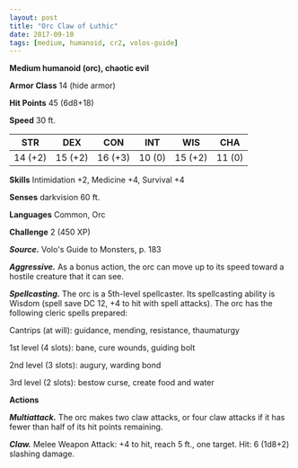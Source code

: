 ```yaml
---
layout: post
title: "Orc Claw of Luthic"
date: 2017-09-10
tags: [medium, humanoid, cr2, volos-guide]
---
```


**Medium humanoid (orc), chaotic evil**

**Armor Class** 14 (hide armor)

**Hit Points** 45 (6d8+18)

**Speed** 30 ft.

|   STR   |   DEX   |   CON   |   INT   |   WIS   |   CHA   |
|:-----:|:-----:|:-----:|:-----:|:-----:|:-----:|
| 14 (+2) | 15 (+2) | 16 (+3) | 10 (0) | 15 (+2) | 11 (0) |

**Skills** Intimidation +2, Medicine +4, Survival +4

**Senses** darkvision 60 ft.

**Languages** Common, Orc

**Challenge** 2 (450 XP)

***Source.*** Volo's Guide to Monsters, p. 183

***Aggressive.*** As a bonus action, the orc can move up to its speed toward a hostile creature that it can see.

***Spellcasting.*** The orc is a 5th-level spellcaster. Its spellcasting ability is Wisdom (spell save DC 12, +4 to hit with spell attacks). The orc has the following cleric spells prepared:

Cantrips (at will): guidance, mending, resistance, thaumaturgy

1st level (4 slots): bane, cure wounds, guiding bolt

2nd level (3 slots): augury, warding bond

3rd level (2 slots): bestow curse, create food and water

**Actions**

***Multiattack.*** The orc makes two claw attacks, or four claw attacks if it has fewer than half of its hit points remaining.

***Claw.*** Melee Weapon Attack: +4 to hit, reach 5 ft., one target. Hit: 6 (1d8+2) slashing damage.

